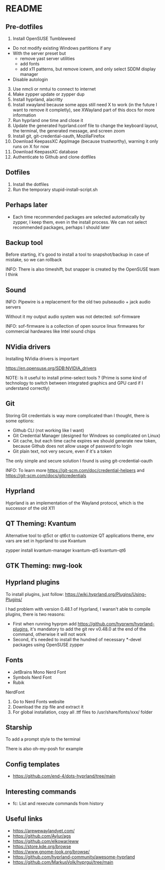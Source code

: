 # README

## Pre-dotfiles

1) Install OpenSUSE Tumbleweed
  - Do not modify existing Windows partitions if any
  - With the server preset but
      - remove yast server utilities
      - add fonts
      - add x11 patterns, but remove icewm, and only select SDDM display manager
  - Disable autologin
3) Use nmcli or nmtui to connect to internet
4) Make zypper update or zypper dup
5) Install hyprland, alacritty
6) Install xwayland because some apps still need X to work (in the future I want to remove it completly), see XWayland part of this docs for more information
7) Run hyprland one time and close it
8) Update the generated hyprland.conf file to change the keyboard layout, the terminal, the generated message, and screen zoom
9) Install git, git-credential-oauth, MozillaFirefox
10) Download KeepassXC AppImage (because trustworthy), warning it only runs on X for now
11) Download KeepassXC database
12) Authenticate to Github and clone dotfiles

## Dotfiles

1) Install the dotfiles
2) Run the temporary stupid-install-script.sh

## Perhaps later

- Each time recommended packages are selected automatically by zypper, I keep them, even in the install process. We can not select recommended packages, perhaps I should later

## Backup tool

Before starting, it's good to install a tool to snapshot/backup in case of mistake, so we can rollback

INFO: There is also timeshift, but snapper is created by the OpenSUSE team I think

## Sound

INFO: Pipewire is a replacement for the old two pulseaudio + jack audio servers

Without it my output audio system was not detected: sof-firmware

INFO: sof-firmware is a collection of open source linux firmwares for commercial hardwares like Intel sound chips

## NVidia drivers

Installing NVidia drivers is important

https://en.opensuse.org/SDB:NVIDIA_drivers

NOTE: Is it useful to install prime-select tools ? (Prime is some kind of technology to switch between integrated graphics and GPU card if I understand correctly)

## Git

Storing Git credentials is way more complicated than I thought, there is some options:
- Github CLI (not working like I want)
- Git Credential Manager (designed for Windows so complicated on Linux)
- Git cache, but each time cache expires we should generate new token, because Github does not allow usage of password to login
- Git plain text, not very secure, even if it's a token

The only simple and secure solution I found is using git-credential-oauth

INFO: To learn more https://git-scm.com/doc/credential-helpers and https://git-scm.com/docs/gitcredentials

## Hyprland

Hyprland is an implementation of the Wayland protocol, which is the successor of the old X11

## QT Theming: Kvantum

Alternative tool to qt5ct or qt6ct to customize QT applications theme, env vars are set in hyprland to use Kvantum

zypper install kvantum-manager kvantum-qt5 kvantum-qt6

## GTK Theming: nwg-look

## Hyprland plugins

To install plugins, just follow: https://wiki.hyprland.org/Plugins/Using-Plugins/

I had problem with version 0.48.1 of Hyprland, I wansn't able to compile plugins, there is two reasons:
- First when running hyprpm add https://github.com/hyprwm/hyprland-plugins, it's mandatory to add the git rev v0.48.0 at the end of the command, otherwise it will not work
- Second, it's needed to install the hundred of necessary *-devel packages using OpenSUSE zypper

## Fonts

- JetBrains Mono Nerd Font
- Symbols Nerd Font
- Rubik

NerdFont
1. Go to Nerd Fonts website
2. Download the zip file and extract it
3. For global installation, copy all .ttf files to /usr/share/fonts/xxx/ folder

## Starship

To add a prompt style to the terminal

There is also oh-my-posh for example

## Config templates

- https://github.com/end-4/dots-hyprland/tree/main

## Interesting commands

- fc: List and rexecute commands from history

## Useful links

- https://arewewaylandyet.com/
- https://github.com/Aylur/ags
- https://github.com/elkowar/eww
- https://store.kde.org/browse
- https://www.gnome-look.org/browse/
- https://github.com/hyprland-community/awesome-hyprland
- https://github.com/MarkusVolk/hyprgui/tree/main

